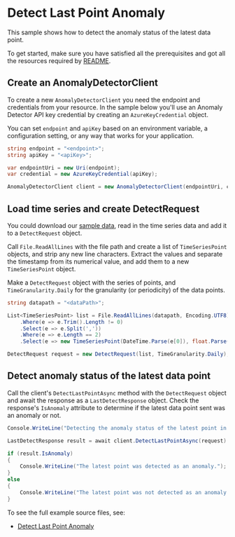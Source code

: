 # Detect Last Point Anomaly
This sample shows how to detect the anomaly status of the latest data point.

To get started, make sure you have satisfied all the prerequisites and got all the resources required by [README][README].

## Create an AnomalyDetectorClient

To create a new `AnomalyDetectorClient` you need the endpoint and credentials from your resource. In the sample below you'll use an Anomaly Detector API key credential by creating an `AzureKeyCredential` object.

You can set `endpoint` and `apiKey` based on an environment variable, a configuration setting, or any way that works for your application.

```C# Snippet:CreateAnomalyDetectorClient
string endpoint = "<endpoint>";
string apiKey = "<apiKey>";

var endpointUri = new Uri(endpoint);
var credential = new AzureKeyCredential(apiKey);

AnomalyDetectorClient client = new AnomalyDetectorClient(endpointUri, credential);
```

## Load time series and create DetectRequest

You could download our [sample data][SampleData], read in the time series data and add it to a `DetectRequest` object.

Call `File.ReadAllLines` with the file path and create a list of `TimeSeriesPoint` objects, and strip any new line characters. Extract the values and separate the timestamp from its numerical value, and add them to a new `TimeSeriesPoint` object.

Make a `DetectRequest` object with the series of points, and `TimeGranularity.Daily` for the granularity (or periodicity) of the data points.

```C# Snippet:ReadSeriesData
string datapath = "<dataPath>";

List<TimeSeriesPoint> list = File.ReadAllLines(datapath, Encoding.UTF8)
    .Where(e => e.Trim().Length != 0)
    .Select(e => e.Split(','))
    .Where(e => e.Length == 2)
    .Select(e => new TimeSeriesPoint(DateTime.Parse(e[0]), float.Parse(e[1]))).ToList();

DetectRequest request = new DetectRequest(list, TimeGranularity.Daily);
```

## Detect anomaly status of the latest data point
Call the client's `DetectLastPointAsync` method with the `DetectRequest` object and await the response as a `LastDetectResponse` object. Check the response's `IsAnomaly` attribute to determine if the latest data point sent was an anomaly or not.

```C# Snippet:DetectLastPointAnomaly
Console.WriteLine("Detecting the anomaly status of the latest point in the series.");

LastDetectResponse result = await client.DetectLastPointAsync(request).ConfigureAwait(false);

if (result.IsAnomaly)
{
    Console.WriteLine("The latest point was detected as an anomaly.");
}
else
{
    Console.WriteLine("The latest point was not detected as an anomaly.");
}
```
To see the full example source files, see:

* [Detect Last Point Anomaly](https://github.com/Azure/azure-sdk-for-net/blob/master/sdk/anomalydetector/Azure.AI.AnomalyDetector/tests/samples/Sample2_DetectLastPointAnomaly.cs)

[README]: https://github.com/Azure/azure-sdk-for-net/blob/master/sdk/anomalydetector/Azure.AI.AnomalyDetector/README.md
[SampleData]: https://github.com/Azure/azure-sdk-for-net/blob/master/sdk/anomalydetector/Azure.AI.AnomalyDetector/samples/data/request-data.csv